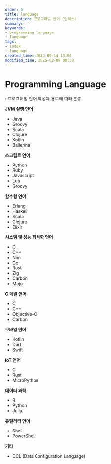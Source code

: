 ```yaml
---
order: 6
title: language
description: 프로그래밍 언어 (인덱스)
summary:
keywords:
- programming language
- language
tags:
- index
- language
created_time: 2024-09-14 13:04
modified_time: 2025-02-09 00:38
---
```


# Programming Language
: 프로그래밍 언어 특성과 용도에 따라 분류  

**JVM 실행 언어**
- Java
- Groovy
- Scala
- Clojure
- Kotlin
- Ballerina

**스크립트 언어**
- Python
- Ruby
- Javascript
- Lua
- Groovy

**함수형 언어**
- Erlang
- Haskell
- Scala
- Clojure
- Elixir

**시스템 및 성능 최적화 언어**
- C
- C++
- Nim
- Go
- Rust
- Zig
- Carbon
- Mojo

**C 계열 언어**
- C
- C++
- Objective-C
- Carbon

**모바일 언어**
- Kotlin
- Dart
- Swift

**IoT 언어**
- C
- Rust
- MicroPython

**데이터 과학**
- R
- Python
- Julia

**유틸리티 언어**
- Shell
- PowerShell

**기타**
- DCL (Data Configuration Language)